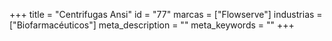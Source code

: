 +++
title = "Centrifugas Ansi"
id = "77"
marcas = ["Flowserve"]
industrias = ["Biofarmacéuticos"]
meta_description = ""
meta_keywords = ""
+++
